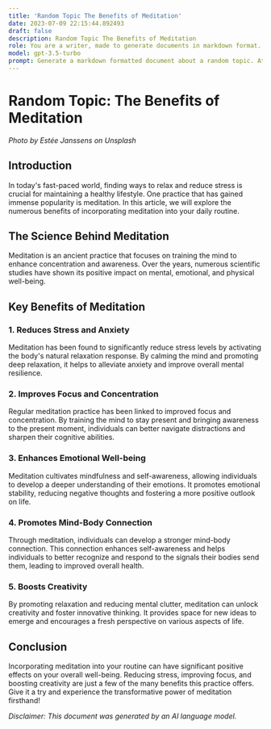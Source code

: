 ```yaml
---
title: 'Random Topic The Benefits of Meditation'
date: 2023-07-09 22:15:44.892493
draft: false
description: Random Topic The Benefits of Meditation
role: You are a writer, made to generate documents in markdown format. It is very important that all of the documents you generate are in valid markdown format.
model: gpt-3.5-turbo
prompt: Generate a markdown formatted document about a random topic. At the bottom, include a disclaimer explaining that the document was generated by you. The first line of the document should be the title. Make sure that the entire document is in proper markdown format, using a mix of various tags to make the document visually appealing.
---
```


# Random Topic: The Benefits of Meditation

*Photo by Estée Janssens on Unsplash*

## Introduction

In today's fast-paced world, finding ways to relax and reduce stress is crucial for maintaining a healthy lifestyle. One practice that has gained immense popularity is meditation. In this article, we will explore the numerous benefits of incorporating meditation into your daily routine.

## The Science Behind Meditation

Meditation is an ancient practice that focuses on training the mind to enhance concentration and awareness. Over the years, numerous scientific studies have shown its positive impact on mental, emotional, and physical well-being.

## Key Benefits of Meditation

### 1. Reduces Stress and Anxiety

Meditation has been found to significantly reduce stress levels by activating the body's natural relaxation response. By calming the mind and promoting deep relaxation, it helps to alleviate anxiety and improve overall mental resilience.

### 2. Improves Focus and Concentration

Regular meditation practice has been linked to improved focus and concentration. By training the mind to stay present and bringing awareness to the present moment, individuals can better navigate distractions and sharpen their cognitive abilities.

### 3. Enhances Emotional Well-being

Meditation cultivates mindfulness and self-awareness, allowing individuals to develop a deeper understanding of their emotions. It promotes emotional stability, reducing negative thoughts and fostering a more positive outlook on life.

### 4. Promotes Mind-Body Connection

Through meditation, individuals can develop a stronger mind-body connection. This connection enhances self-awareness and helps individuals to better recognize and respond to the signals their bodies send them, leading to improved overall health.

### 5. Boosts Creativity

By promoting relaxation and reducing mental clutter, meditation can unlock creativity and foster innovative thinking. It provides space for new ideas to emerge and encourages a fresh perspective on various aspects of life.

## Conclusion

Incorporating meditation into your routine can have significant positive effects on your overall well-being. Reducing stress, improving focus, and boosting creativity are just a few of the many benefits this practice offers. Give it a try and experience the transformative power of meditation firsthand!

*Disclaimer: This document was generated by an AI language model.*